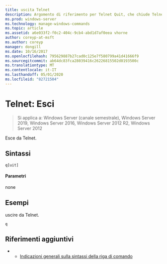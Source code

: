 ```yaml
---
title: uscita Telnet
description: Argomento di riferimento per Telnet Quit, che chiude Telnet.
ms.prod: windows-server
ms.technology: manage-windows-commands
ms.topic: article
ms.assetid: a6e033f2-f0c2-404c-9cb4-abd1d7af0eea vhorne
author: coreyp-at-msft
ms.author: coreyp
manager: dongill
ms.date: 10/16/2017
ms.openlocfilehash: 795629887b27cad0c125e7f580799a41d41666f9
ms.sourcegitcommit: ab64dc83fca28039416c26226815502d0193500c
ms.translationtype: MT
ms.contentlocale: it-IT
ms.lasthandoff: 05/01/2020
ms.locfileid: "82721504"
---
```

# <a name="telnet-quit"></a>Telnet: Esci

> Si applica a: Windows Server (canale semestrale), Windows Server 2019, Windows Server 2016, Windows Server 2012 R2, Windows Server 2012

Esce da Telnet.   

## <a name="syntax"></a>Sintassi  
```  
q[uit]  
```  
#### <a name="parameters"></a>Parametri  
none  
## <a name="examples"></a>Esempi  
uscire da Telnet.  
```  
q  
```  
## <a name="additional-references"></a>Riferimenti aggiuntivi  
-   - [Indicazioni generali sulla sintassi della riga di comando](command-line-syntax-key.md)  
